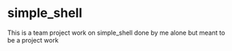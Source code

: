 # simple_shell
This is a team project work on simple_shell done by me alone but meant to be a project work 
